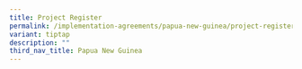 ```yaml
---
title: Project Register
permalink: /implementation-agreements/papua-new-guinea/project-register/
variant: tiptap
description: ""
third_nav_title: Papua New Guinea
---
```

